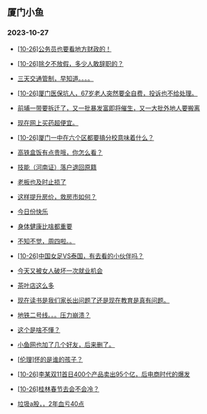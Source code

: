 ## 厦门小鱼 
### 2023-10-27

+ [[10-26]公务员也要看地方财政的！](http://bbs.xmfish.com/read-htm-tid-18095205.html)

+ [[10-26]除夕不放假，多少人敢辞职的？](http://bbs.xmfish.com/read-htm-tid-18095300.html)

+ [三天交通管制，早知道。。。。](http://bbs.xmfish.com/read-htm-tid-18095233.html)

+ [[10-26]厦门医保坑人，67岁老人突然要全自费，投诉也不给处理。](http://bbs.xmfish.com/read-htm-tid-18095297.html)

+ [前埔一带要拆迁了，又一批暴发富即将催生，又一大批外地人要搬离](http://bbs.xmfish.com/read-htm-tid-18095358.html)

+ [现在网上买药超便宜。](http://bbs.xmfish.com/read-htm-tid-18095260.html)

+ [[10-26]厦门一中在六个区都要搞分校意味着什么？](http://bbs.xmfish.com/read-htm-tid-18095366.html)

+ [高铁盒饭有点贵哦，你怎么看？](http://bbs.xmfish.com/read-htm-tid-18095328.html)

+ [技能（河南证）落户退回原籍](http://bbs.xmfish.com/read-htm-tid-18095384.html)

+ [老板也及时止损了](http://bbs.xmfish.com/read-htm-tid-18095299.html)

+ [这样提升房价，救房市如何？](http://bbs.xmfish.com/read-htm-tid-18095533.html)

+ [今日份快乐](http://bbs.xmfish.com/read-htm-tid-18095196.html)

+ [身体健康比啥都重要](http://bbs.xmfish.com/read-htm-tid-18095365.html)

+ [不知不觉，周四啦。。](http://bbs.xmfish.com/read-htm-tid-18095452.html)

+ [[10-26]中国女足VS泰国，有去看的小伙伴吗？](http://bbs.xmfish.com/read-htm-tid-18095455.html)

+ [今天又被女人破坏一次就业机会](http://bbs.xmfish.com/read-htm-tid-18095576.html)

+ [茶叶店这么多](http://bbs.xmfish.com/read-htm-tid-18095430.html)

+ [现在读书是我们家长出问题了还是现在教育是真有问题。](http://bbs.xmfish.com/read-htm-tid-18095637.html)

+ [地铁二号线。。。压力崩溃？](http://bbs.xmfish.com/read-htm-tid-18095689.html)

+ [这个是啥不懂？](http://bbs.xmfish.com/read-htm-tid-18095489.html)

+ [小鱼网也加了几个好友，后来删了。](http://bbs.xmfish.com/read-htm-tid-18095479.html)

+ [[伦理]怀的是谁的孩子？](http://bbs.xmfish.com/read-htm-tid-18095626.html)

+ [[10-26]李某双11首日400个产品卖出95个亿，后电商时代的爆发](http://bbs.xmfish.com/read-htm-tid-18095485.html)

+ [[10-26]桂林春节去会不会冷？](http://bbs.xmfish.com/read-htm-tid-18095651.html)

+ [垃圾a股，，2年血亏40点](http://bbs.xmfish.com/read-htm-tid-18095591.html)

